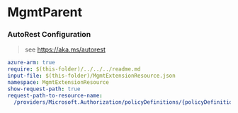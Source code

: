 # MgmtParent
### AutoRest Configuration
> see https://aka.ms/autorest

``` yaml
azure-arm: true
require: $(this-folder)/../../../readme.md
input-file: $(this-folder)/MgmtExtensionResource.json
namespace: MgmtExtensionResource
show-request-path: true
request-path-to-resource-name:
  /providers/Microsoft.Authorization/policyDefinitions/{policyDefinitionName}: BuiltInPolicyDefinition
```
